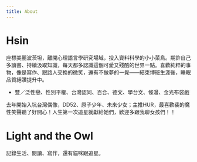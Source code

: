 ```yaml
---
title: About
---
```


# Hsin

座標美麗波茨坦，離開心理語言學研究場域，投入資料科學的小小菜鳥。期許自己多讀書、持續汲取知識，每天都多認識這個可愛又殘酷的世界一點。喜歡純粹的事物，像是寫作、跟路人交換的微笑，還有不做夢的一覺——結束博班生涯後，睡眠品質絕讚提升中。

- 雙／泛性戀、性別平權、台灣認同、百合、德文、學台文、條漫、金光布袋戲

去年開始入坑台灣偶像，DD52、原子少年、未來少女；主推HUR，最喜歡裴的魔性笑聲聽了好開心！人生第一次追星就獻給她們，歡迎多跟我聊女孩們！！



# Light and the Owl

記錄生活、閱讀、寫作，還有貓咪跟追星。
